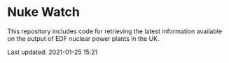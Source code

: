 # Nuke Watch

This repository includes code for retrieving the latest information available on the output of EDF nuclear power plants in the UK.

Last updated: 2021-01-25 15:21